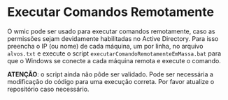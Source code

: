 # Executar Comandos Remotamente

O wmic pode ser usado para executar comandos remotamente, caso as permissões sejam devidamente habilitadas no Active Directory. Para isso preencha o IP (ou nome) de cada máquina, um por linha, no arquivo `alvos.txt` e execute o script `executarComandoRemotamenteEmMassa.bat` para que o Windows se conecte a cada máquina remota e execute o comando.

**ATENÇÃO**: o script ainda não pôde ser validado. Pode ser necessária a modificação do código para uma execução correta. Por favor atualize o repositório caso necessário.
